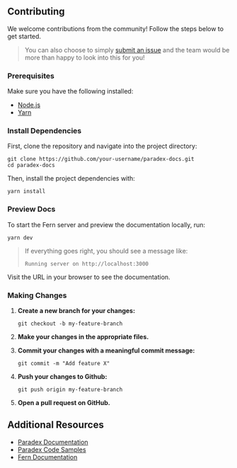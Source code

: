 ## Contributing

We welcome contributions from the community! Follow the steps below to get started.

> You can also choose to simply [submit an issue](https://github.com/tradeparadex/paradex-docs/issues/new/choose) and the team would be more than happy to look into this for you!

### Prerequisites

Make sure you have the following installed:
- [Node.js](https://nodejs.org/)
- [Yarn](https://yarnpkg.com/)

### Install Dependencies

First, clone the repository and navigate into the project directory:

```shell
git clone https://github.com/your-username/paradex-docs.git
cd paradex-docs
```

Then, install the project dependencies with:

```shell
yarn install
```

### Preview Docs

To start the Fern server and preview the documentation locally, run:

```shell
yarn dev
```

> If everything goes right, you should see a message like:
>
> ```plain
> Running server on http://localhost:3000
> ```

Visit the URL in your browser to see the documentation.

### Making Changes

1. **Create a new branch for your changes:**

    ```shell
    git checkout -b my-feature-branch
    ```

2. **Make your changes in the appropriate files.**

3. **Commit your changes with a meaningful commit message:**

    ```shell
    git commit -m "Add feature X"
    ```

4. **Push your changes to Github:**

    ```shell
    git push origin my-feature-branch
    ```

5. **Open a pull request on GitHub.**

## Additional Resources
- [Paradex Documentation](https://docs.paradex.trade)
- [Paradex Code Samples](https://github.com/tradeparadex/code-samples)
- [Fern Documentation](https://buildwithfern.com/docs)
